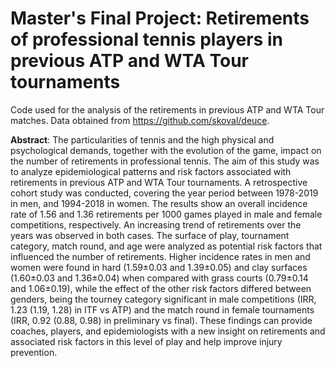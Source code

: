 # Master's Final Project: Retirements of professional tennis players in previous ATP and WTA Tour tournaments
Code used for the analysis of the retirements in previous ATP and WTA Tour matches. Data obtained from https://github.com/skoval/deuce.

**Abstract**: The particularities of tennis and the high physical and psychological demands, together with the evolution of the game, impact on the number of retirements in professional tennis. The aim of this study was to analyze epidemiological patterns and risk factors associated with retirements in previous ATP and WTA Tour tournaments. A retrospective cohort study was conducted, covering the year period between 1978-2019 in men, and 1994-2018 in women. The results show an overall incidence rate of 1.56 and 1.36 retirements per 1000 games played in male and female competitions, respectively. An increasing trend of retirements over the years was observed in both cases. The surface of play, tournament category, match round, and age were analyzed as potential risk factors that influenced the number of retirements. Higher incidence rates in men and women were found in hard (1.59±0.03 and 1.39±0.05) and clay surfaces (1.60±0.03 and 1.36±0.04) when compared with grass courts (0.79±0.14 and 1.06±0.19), while the effect of the other risk factors differed between genders, being the tourney category significant in male competitions (IRR, 1.23 (1.19, 1.28) in ITF vs ATP) and the match round in female tournaments (IRR, 0.92 (0.88, 0.98) in preliminary vs final). These findings can provide coaches, players, and epidemiologists with a new insight on retirements and associated risk factors in this level of play and help improve injury prevention.

